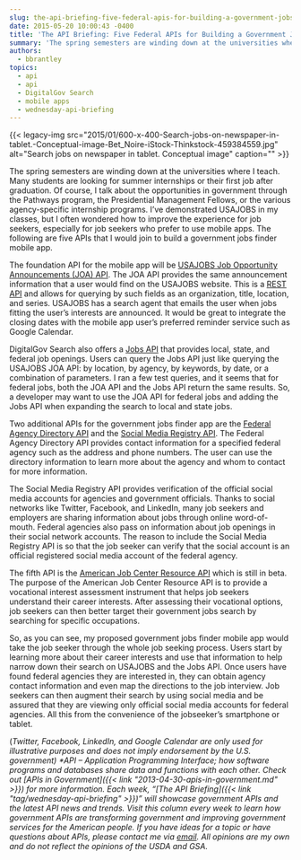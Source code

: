 ```yaml
---
slug: the-api-briefing-five-federal-apis-for-building-a-government-jobs-finder-mobile-app
date: 2015-05-20 10:00:43 -0400
title: 'The API Briefing: Five Federal APIs for Building a Government Jobs Finder Mobile App'
summary: 'The spring semesters are winding down at the universities where I teach. Many students are looking for summer internships or their first job after graduation. Of course, I talk about the opportunities in government through the Pathways program, the Presidential Management Fellows, or the various agency-specific internship programs. I’ve demonstrated USAJOBS in my classes, but'
authors:
  - bbrantley
topics:
  - api
  - api
  - DigitalGov Search
  - mobile apps
  - wednesday-api-briefing
---
```


{{< legacy-img src="2015/01/600-x-400-Search-jobs-on-newspaper-in-tablet.-Conceptual-image-Bet_Noire-iStock-Thinkstock-459384559.jpg" alt="Search jobs on newspaper in tablet. Conceptual image" caption="" >}} 

The spring semesters are winding down at the universities where I teach. Many students are looking for summer internships or their first job after graduation. Of course, I talk about the opportunities in government through the Pathways program, the Presidential Management Fellows, or the various agency-specific internship programs. I’ve demonstrated USAJOBS in my classes, but I often wondered how to improve the experience for job seekers, especially for job seekers who prefer to use mobile apps. The following are five APIs that I would join to build a government jobs finder mobile app.

The foundation API for the mobile app will be <a href="https://data.usajobs.gov/Rest" target="_blank">USAJOBS Job Opportunity Announcements (JOA) API</a>. The JOA API provides the same announcement information that a user would find on the USAJOBS website. This is a <a href="http://en.wikipedia.org/wiki/Representational_state_transfer" target="_blank">REST API</a> and allows for querying by such fields as an organization, title, location, and series. USAJOBS has a search agent that emails the user when jobs fitting the user’s interests are announced. It would be great to integrate the closing dates with the mobile app user’s preferred reminder service such as Google Calendar.

DigitalGov Search also offers a <a href="http://search.digitalgov.gov/developer/jobs.html" target="_blank">Jobs API</a> that provides local, state, and federal job openings. Users can query the Jobs API just like querying the USAJOBS JOA API: by location, by agency, by keywords, by date, or a combination of parameters. I ran a few test queries, and it seems that for federal jobs, both the JOA API and the Jobs API return the same results. So, a developer may want to use the JOA API for federal jobs and adding the Jobs API when expanding the search to local and state jobs.

Two additional APIs for the government jobs finder app are the <a href="http://www.usa.gov/About/developer-resources/federal-agency-directory/index.shtml" target="_blank">Federal Agency Directory API</a> and the <a href="http://www.usa.gov/About/developer-resources/social-media-registry.shtml" target="_blank">Social Media Registry API</a>. The Federal Agency Directory API provides contact information for a specified federal agency such as the address and phone numbers. The user can use the directory information to learn more about the agency and whom to contact for more information.

The Social Media Registry API provides verification of the official social media accounts for agencies and government officials. Thanks to social networks like Twitter, Facebook, and LinkedIn, many job seekers and employers are sharing information about jobs through online word-of-mouth. Federal agencies also pass on information about job openings in their social network accounts. The reason to include the Social Media Registry API is so that the job seeker can verify that the social account is an official registered social media account of the federal agency.

The fifth API is the <a href="http://jobcenter.usa.gov/apis" target="_blank">American Job Center Resource API</a> which is still in beta. The purpose of the American Job Center Resource API is to provide a vocational interest assessment instrument that helps job seekers understand their career interests. After assessing their vocational options, job seekers can then better target their government jobs search by searching for specific occupations.

So, as you can see, my proposed government jobs finder mobile app would take the job seeker through the whole job seeking process. Users start by learning more about their career interests and use that information to help narrow down their search on USAJOBS and the Jobs API. Once users have found federal agencies they are interested in, they can obtain agency contact information and even map the directions to the job interview. Job seekers can then augment their search by using social media and be assured that they are viewing only official social media accounts for federal agencies. All this from the convenience of the jobseeker’s smartphone or tablet.

(_Twitter, Facebook, LinkedIn, and Google Calendar are only used for illustrative purposes and does not imply endorsement by the U.S. government)_
_*API – Application Programming Interface; how software programs and databases share data and functions with each other. Check out [APIs in Government]({{< link "2013-04-30-apis-in-government.md" >}}) for more information._
_Each week, “[The API Briefing]({{< link "tag/wednesday-api-briefing" >}})” will showcase government APIs and the latest API news and trends. Visit this column every week to learn how government APIs are transforming government and improving government services for the American people. If you have ideas for a topic or have questions about APIs, please contact me via <a href="mailto:%20bill@billbrantley.com" target="_blank">email</a>. All opinions are my own and do not reflect the opinions of the USDA and GSA._